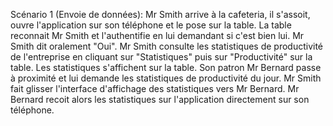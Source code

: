 Scénario 1 (Envoie de données):
Mr Smith arrive à la cafeteria, il s'assoit, ouvre l'application sur son téléphone et le pose sur la table. La table reconnait Mr Smith et l'authentifie en lui demandant si c'est bien lui. Mr Smith dit oralement "Oui". Mr Smith consulte les statistiques de productivité de l'entreprise en cliquant sur "Statistiques" puis sur "Productivité" sur la table.
Les statistiques s'affichent sur la table. Son patron Mr Bernard passe à proximité et lui demande les statistiques de productivité du jour. Mr Smith fait glisser l'interface d'affichage des statistiques vers Mr Bernard. Mr Bernard recoit alors les statistiques sur l'application directement sur son téléphone.

